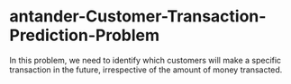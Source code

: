 # antander-Customer-Transaction-Prediction-Problem
In this problem, we need to identify which customers will make a specific transaction in the future, irrespective of the amount of money transacted.
